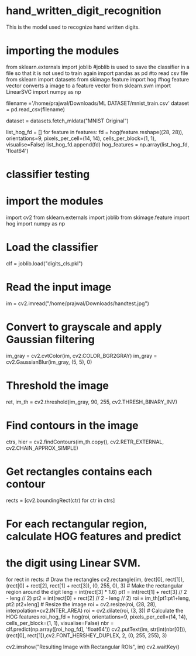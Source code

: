 # hand_written_digit_recognition
This is the model used to recognize hand written digits. 

# importing the modules
from sklearn.externals import joblib   #joblib is used to save the classifier in a file so that it is not used to train again
import pandas as pd            #to read csv file
from sklearn import datasets
from skimage.feature import hog        #hog feature vector converts a image to a feature vector
from sklearn.svm import LinearSVC
import numpy as np


filename ='/home/prajwal/Downloads/ML DATASET/mnist_train.csv'
dataset = pd.read_csv(filename)

dataset = datasets.fetch_mldata("MNIST Original")


list_hog_fd = []
for feature in features:
    fd = hog(feature.reshape((28, 28)), orientations=9, pixels_per_cell=(14, 14), cells_per_block=(1, 1), visualise=False)
    list_hog_fd.append(fd)
hog_features = np.array(list_hog_fd, 'float64') 

# classifier testing
# import the modules
import cv2
from sklearn.externals import joblib
from skimage.feature import hog
import numpy as np

# Load the classifier
clf = joblib.load("digits_cls.pkl")

# Read the input image 
im = cv2.imread("/home/prajwal/Downloads/handtest.jpg")

# Convert to grayscale and apply Gaussian filtering
im_gray = cv2.cvtColor(im, cv2.COLOR_BGR2GRAY)
im_gray = cv2.GaussianBlur(im_gray, (5, 5), 0)

# Threshold the image
ret, im_th = cv2.threshold(im_gray, 90, 255, cv2.THRESH_BINARY_INV)

# Find contours in the image
ctrs, hier = cv2.findContours(im_th.copy(), cv2.RETR_EXTERNAL, cv2.CHAIN_APPROX_SIMPLE)

# Get rectangles contains each contour
rects = [cv2.boundingRect(ctr) for ctr in ctrs]

# For each rectangular region, calculate HOG features and predict
# the digit using Linear SVM.
for rect in rects:
    # Draw the rectangles
    cv2.rectangle(im, (rect[0], rect[1]), (rect[0] + rect[2], rect[1] + rect[3]), (0, 255, 0), 3) 
    # Make the rectangular region around the digit
    leng = int(rect[3] * 1.6)
    pt1 = int(rect[1] + rect[3] // 2 - leng // 2)
    pt2 = int(rect[0] + rect[2] // 2 - leng // 2)
    roi = im_th[pt1:pt1+leng, pt2:pt2+leng]
    # Resize the image
    roi = cv2.resize(roi, (28, 28), interpolation=cv2.INTER_AREA)
    roi = cv2.dilate(roi, (3, 3))
    # Calculate the HOG features
    roi_hog_fd = hog(roi, orientations=9, pixels_per_cell=(14, 14), cells_per_block=(1, 1), visualise=False)
    nbr = clf.predict(np.array([roi_hog_fd], 'float64'))
    cv2.putText(im, str(int(nbr[0])), (rect[0], rect[1]),cv2.FONT_HERSHEY_DUPLEX, 2, (0, 255, 255), 3)

cv2.imshow("Resulting Image with Rectangular ROIs", im)
cv2.waitKey()
